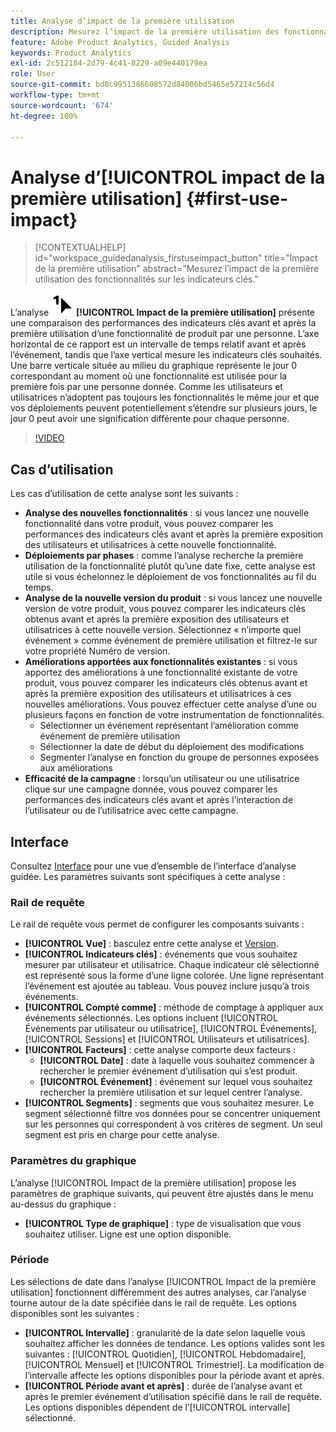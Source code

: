 ```yaml
---
title: Analyse d’impact de la première utilisation
description: Mesurez l’impact de la première utilisation des fonctionnalités sur les indicateurs clés.
feature: Adobe Product Analytics, Guided Analysis
keywords: Product Analytics
exl-id: 2c512184-2d79-4c41-8229-a09e440179ea
role: User
source-git-commit: bd8c9951386608572d84006bd5465e57214c56d4
workflow-type: tm+mt
source-wordcount: '674'
ht-degree: 100%

---
```


# Analyse d’[!UICONTROL impact de la première utilisation] {#first-use-impact}

<!-- markdownlint-disable MD034 -->

>[!CONTEXTUALHELP]
>id="workspace_guidedanalysis_firstuseimpact_button"
>title="Impact de la première utilisation"
>abstract="Mesurez l’impact de la première utilisation des fonctionnalités sur les indicateurs clés."

<!-- markdownlint-enable MD034 -->

L’analyse ![FirstUse](/help/assets/icons/FirstUse.svg) **[!UICONTROL Impact de la première utilisation]** présente une comparaison des performances des indicateurs clés avant et après la première utilisation d’une fonctionnalité de produit par une personne. L’axe horizontal de ce rapport est un intervalle de temps relatif avant et après l’événement, tandis que l’axe vertical mesure les indicateurs clés souhaités. Une barre verticale située au milieu du graphique représente le jour 0 correspondant au moment où une fonctionnalité est utilisée pour la première fois par une personne donnée. Comme les utilisateurs et utilisatrices n’adoptent pas toujours les fonctionnalités le même jour et que vos déploiements peuvent potentiellement s’étendre sur plusieurs jours, le jour 0 peut avoir une signification différente pour chaque personne.


>[!VIDEO](https://video.tv.adobe.com/v/3423495/?captions=fre_fr&quality=12&learn=on)


## Cas d’utilisation

Les cas d’utilisation de cette analyse sont les suivants :

* **Analyse des nouvelles fonctionnalités** : si vous lancez une nouvelle fonctionnalité dans votre produit, vous pouvez comparer les performances des indicateurs clés avant et après la première exposition des utilisateurs et utilisatrices à cette nouvelle fonctionnalité.
* **Déploiements par phases** : comme l’analyse recherche la première utilisation de la fonctionnalité plutôt qu’une date fixe, cette analyse est utile si vous échelonnez le déploiement de vos fonctionnalités au fil du temps.
* **Analyse de la nouvelle version du produit** : si vous lancez une nouvelle version de votre produit, vous pouvez comparer les indicateurs clés obtenus avant et après la première exposition des utilisateurs et utilisatrices à cette nouvelle version. Sélectionnez « n’importe quel événement » comme événement de première utilisation et filtrez-le sur votre propriété Numéro de version.
* **Améliorations apportées aux fonctionnalités existantes** : si vous apportez des améliorations à une fonctionnalité existante de votre produit, vous pouvez comparer les indicateurs clés obtenus avant et après la première exposition des utilisateurs et utilisatrices à ces nouvelles améliorations. Vous pouvez effectuer cette analyse d’une ou plusieurs façons en fonction de votre instrumentation de fonctionnalités.
   * Sélectionner un événement représentant l’amélioration comme événement de première utilisation
   * Sélectionner la date de début du déploiement des modifications
   * Segmenter l’analyse en fonction du groupe de personnes exposées aux améliorations
* **Efficacité de la campagne** : lorsqu’un utilisateur ou une utilisatrice clique sur une campagne donnée, vous pouvez comparer les performances des indicateurs clés avant et après l’interaction de l’utilisateur ou de l’utilisatrice avec cette campagne.

## Interface

Consultez [Interface](../overview.md#interface) pour une vue d’ensemble de l’interface d’analyse guidée. Les paramètres suivants sont spécifiques à cette analyse :

### Rail de requête

Le rail de requête vous permet de configurer les composants suivants :

* **[!UICONTROL Vue]** : basculez entre cette analyse et [Version](release-impact.md).
* **[!UICONTROL Indicateurs clés]** : événements que vous souhaitez mesurer par utilisateur et utilisatrice. Chaque indicateur clé sélectionné est représenté sous la forme d’une ligne colorée. Une ligne représentant l’événement est ajoutée au tableau. Vous pouvez inclure jusqu’à trois événements.
* **[!UICONTROL Compté comme]** : méthode de comptage à appliquer aux événements sélectionnés. Les options incluent [!UICONTROL Événements par utilisateur ou utilisatrice], [!UICONTROL Événements], [!UICONTROL Sessions] et [!UICONTROL Utilisateurs et utilisatrices].
* **[!UICONTROL Facteurs]** : cette analyse comporte deux facteurs :
   * **[!UICONTROL Date]** : date à laquelle vous souhaitez commencer à rechercher le premier événement d’utilisation qui s’est produit.
   * **[!UICONTROL Événement]** : événement sur lequel vous souhaitez rechercher la première utilisation et sur lequel centrer l’analyse.
* **[!UICONTROL Segments]** : segments que vous souhaitez mesurer. Le segment sélectionné filtre vos données pour se concentrer uniquement sur les personnes qui correspondent à vos critères de segment. Un seul segment est pris en charge pour cette analyse.

### Paramètres du graphique

L’analyse [!UICONTROL Impact de la première utilisation] propose les paramètres de graphique suivants, qui peuvent être ajustés dans le menu au-dessus du graphique :

* **[!UICONTROL Type de graphique]** : type de visualisation que vous souhaitez utiliser. Ligne est une option disponible.

### Période

Les sélections de date dans l’analyse [!UICONTROL Impact de la première utilisation] fonctionnent différemment des autres analyses, car l’analyse tourne autour de la date spécifiée dans le rail de requête. Les options disponibles sont les suivantes :

* **[!UICONTROL Intervalle]** : granularité de la date selon laquelle vous souhaitez afficher les données de tendance. Les options valides sont les suivantes : [!UICONTROL Quotidien], [!UICONTROL Hebdomadaire], [!UICONTROL Mensuel] et [!UICONTROL Trimestriel]. La modification de l’intervalle affecte les options disponibles pour la période avant et après.
* **[!UICONTROL Période avant et après]** : durée de l’analyse avant et après le premier événement d’utilisation spécifié dans le rail de requête. Les options disponibles dépendent de l’[!UICONTROL intervalle] sélectionné.

<!--
## Example

See below for an example of the analysis.

![First use impact](../assets/first-use-impact.png)

-->

